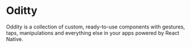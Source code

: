 # Oditty
Oddity is a collection of custom, ready-to-use components with gestures, taps, manipulations and everything else in your apps powered by React Native.
